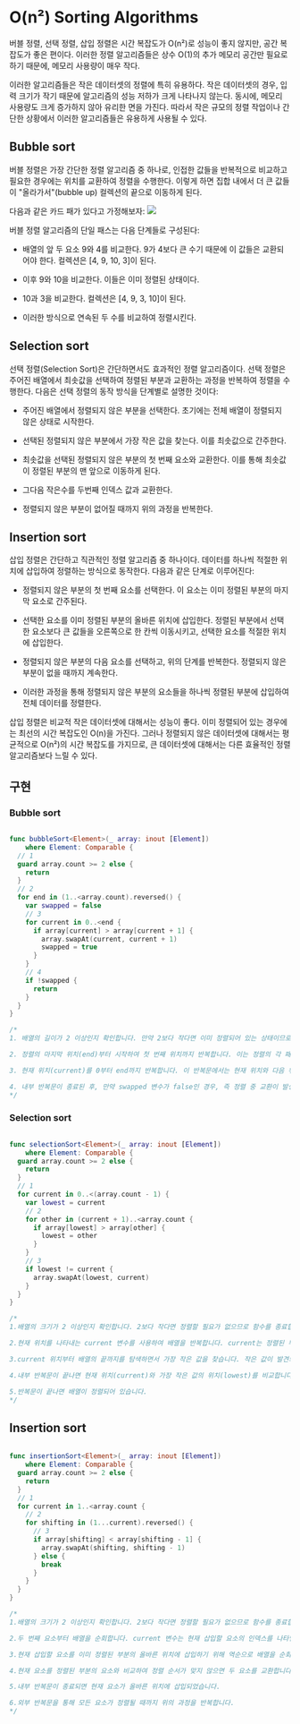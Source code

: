 # O(n²) Sorting Algorithms

버블 정렬, 선택 정렬, 삽입 정렬은 시간 복잡도가 O(n²)로 성능이 좋지 않지만, 공간 복잡도가 좋은 편이다. 이러한 정렬 알고리즘들은 상수 O(1)의 추가 메모리 공간만 필요로 하기 때문에, 메모리 사용량이 매우 작다.

이러한 알고리즘들은 작은 데이터셋의 정렬에 특히 유용하다. 작은 데이터셋의 경우, 입력 크기가 작기 때문에 알고리즘의 성능 저하가 크게 나타나지 않는다. 동시에, 메모리 사용량도 크게 증가하지 않아 유리한 면을 가진다. 따라서 작은 규모의 정렬 작업이나 간단한 상황에서 이러한 알고리즘들은 유용하게 사용될 수 있다.

## Bubble sort


버블 정렬은 가장 간단한 정렬 알고리즘 중 하나로, 인접한 값들을 반복적으로 비교하고 필요한 경우에는 위치를 교환하여 정렬을 수행한다. 이렇게 하면 집합 내에서 더 큰 값들이 "올라가서"(bubble up) 컬렉션의 끝으로 이동하게 된다.

다음과 같은 카드 패가 있다고 가정해보자:
![](https://hackmd.io/_uploads/ryTd00ZDn.png)

버블 정렬 알고리즘의 단일 패스는 다음 단계들로 구성된다:

- 배열의 앞 두 요소 9와 4를 비교한다. 9가 4보다 큰 수기 때문에 이 값들은 교환되어야 한다. 컬렉션은 [4, 9, 10, 3]이 된다.

- 이후 9와 10을 비교한다. 이들은 이미 정렬된 상태이다.

- 10과 3을 비교한다. 컬렉션은 [4, 9, 3, 10]이 된다.

- 이러한 방식으로 연속된 두 수를 비교하여 정렬시킨다.

## Selection sort

선택 정렬(Selection Sort)은 간단하면서도 효과적인 정렬 알고리즘이다. 선택 정렬은 주어진 배열에서 최솟값을 선택하여 정렬된 부분과 교환하는 과정을 반복하여 정렬을 수행한다. 다음은 선택 정렬의 동작 방식을 단계별로 설명한 것이다:

- 주어진 배열에서 정렬되지 않은 부분을 선택한다. 초기에는 전체 배열이 정렬되지 않은 상태로 시작한다.

- 선택된 정렬되지 않은 부분에서 가장 작은 값을 찾는다. 이를 최솟값으로 간주한다.

- 최솟값을 선택된 정렬되지 않은 부분의 첫 번째 요소와 교환한다. 이를 통해 최솟값이 정렬된 부분의 맨 앞으로 이동하게 된다.

- 그다음 작은수를 두번째 인덱스 값과 교환한다.

- 정렬되지 않은 부분이 없어질 때까지 위의 과정을 반복한다.

## Insertion sort

삽입 정렬은 간단하고 직관적인 정렬 알고리즘 중 하나이다. 데이터를 하나씩 적절한 위치에 삽입하여 정렬하는 방식으로 동작한다. 다음과 같은 단계로 이루어진다:

- 정렬되지 않은 부분의 첫 번째 요소를 선택한다. 이 요소는 이미 정렬된 부분의 마지막 요소로 간주된다.

- 선택한 요소를 이미 정렬된 부분의 올바른 위치에 삽입한다. 정렬된 부분에서 선택한 요소보다 큰 값들을 오른쪽으로 한 칸씩 이동시키고, 선택한 요소를 적절한 위치에 삽입한다.

- 정렬되지 않은 부분의 다음 요소를 선택하고, 위의 단계를 반복한다. 정렬되지 않은 부분이 없을 때까지 계속한다.

- 이러한 과정을 통해 정렬되지 않은 부분의 요소들을 하나씩 정렬된 부분에 삽입하여 전체 데이터를 정렬한다.

삽입 정렬은 비교적 작은 데이터셋에 대해서는 성능이 좋다. 이미 정렬되어 있는 경우에는 최선의 시간 복잡도인 O(n)을 가진다. 그러나 정렬되지 않은 데이터셋에 대해서는 평균적으로 O(n²)의 시간 복잡도를 가지므로, 큰 데이터셋에 대해서는 다른 효율적인 정렬 알고리즘보다 느릴 수 있다.

## 구현


### Bubble sort

```swift

func bubbleSort<Element>(_ array: inout [Element])
    where Element: Comparable {
  // 1
  guard array.count >= 2 else {
    return
  }
  // 2
  for end in (1..<array.count).reversed() {
    var swapped = false
    // 3
    for current in 0..<end {
      if array[current] > array[current + 1] {
        array.swapAt(current, current + 1)
        swapped = true
      }
    }
    // 4
    if !swapped {
      return
    }
  }
}

/*
1. 배열의 길이가 2 이상인지 확인합니다. 만약 2보다 작다면 이미 정렬되어 있는 상태이므로 정렬을 수행할 필요가 없기 때문에 함수를 종료합니다.

2. 정렬의 마지막 위치(end)부터 시작하여 첫 번째 위치까지 반복합니다. 이는 정렬의 각 패스에서 가장 큰 값이 컬렉션의 끝으로 "올라가는(bubble up)" 과정을 수행하기 위한 반복문입니다.

3. 현재 위치(current)를 0부터 end까지 반복합니다. 이 반복문에서는 현재 위치와 다음 위치의 값을 비교하여 정렬이 필요한 경우 위치를 교환합니다. 비교 후 값이 교환되면 swapped 변수를 true로 설정합니다.

4. 내부 반복문이 종료된 후, 만약 swapped 변수가 false인 경우, 즉 정렬 중 교환이 발생하지 않은 경우에는 이미 정렬이 완료되었으므로 함수를 종료합니다.
*/

```

### Selection sort

```swift

func selectionSort<Element>(_ array: inout [Element])
    where Element: Comparable {
  guard array.count >= 2 else {
    return
  }
  // 1
  for current in 0..<(array.count - 1) {
    var lowest = current
    // 2
    for other in (current + 1)..<array.count {
      if array[lowest] > array[other] {
        lowest = other
      }
    }
    // 3
    if lowest != current {
      array.swapAt(lowest, current)
    }
  }
}

/*
1.배열의 크기가 2 이상인지 확인합니다. 2보다 작다면 정렬할 필요가 없으므로 함수를 종료합니다.

2.현재 위치를 나타내는 current 변수를 사용하여 배열을 반복합니다. current는 정렬된 부분과 정렬되지 않은 부분의 경계를 나타냅니다.

3.current 위치부터 배열의 끝까지를 탐색하면서 가장 작은 값을 찾습니다. 작은 값이 발견되면 lowest 변수에 해당 위치를 저장합니다.

4.내부 반복문이 끝나면 현재 위치(current)와 가장 작은 값의 위치(lowest)를 비교합니다. 만약 두 값이 다르다면, 가장 작은 값과 현재 위치의 값을 교환합니다.

5.반복문이 끝나면 배열이 정렬되어 있습니다.
*/

```

## Insertion sort

```swift

func insertionSort<Element>(_ array: inout [Element])
    where Element: Comparable {
  guard array.count >= 2 else {
    return
  }
  // 1
  for current in 1..<array.count {
    // 2
    for shifting in (1...current).reversed() {
      // 3
      if array[shifting] < array[shifting - 1] {
        array.swapAt(shifting, shifting - 1)
      } else {
        break
      }
    }
  }
}

/*
1.배열의 크기가 2 이상인지 확인합니다. 2보다 작다면 정렬할 필요가 없으므로 함수를 종료합니다.

2.두 번째 요소부터 배열을 순회합니다. current 변수는 현재 삽입할 요소의 인덱스를 나타냅니다.

3.현재 삽입할 요소를 이미 정렬된 부분의 올바른 위치에 삽입하기 위해 역순으로 배열을 순회합니다. shifting 변수는 삽입할 요소를 이동시킬 인덱스를 나타냅니다.

4.현재 요소를 정렬된 부분의 요소와 비교하여 정렬 순서가 맞지 않으면 두 요소를 교환합니다. 그렇지 않으면 반복문을 종료합니다.

5.내부 반복문이 종료되면 현재 요소가 올바른 위치에 삽입되었습니다.

6.외부 반복문을 통해 모든 요소가 정렬될 때까지 위의 과정을 반복합니다.
*/

```
